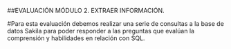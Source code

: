 ##EVALUACIÓN MÓDULO 2. EXTRAER INFORMACIÓN.

#Para esta evaluación debemos realizar una serie de consultas a la base de datos Sakila para poder responder a las preguntas que evalúan la comprensión y habilidades en relación con SQL.

